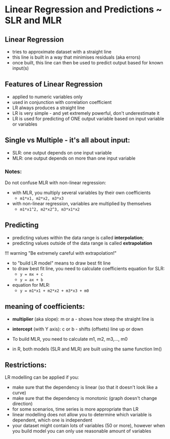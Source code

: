 # Linear Regression and Predictions ~ SLR and MLR

## Linear Regression
- tries to approximate dataset with a straight line
- this line is built in a way that minimises residuals (aka errors)
- once built, this line can then be used to predict output based for known input(s)

## Features of Linear Regression
- applied to numeric variables only
- used in conjunction with correlation coefficient
- LR always produces a straight line
- LR is very simple - and yet extremely powerful, don't underestimate it
- LR is used for predicting of ONE output variable based on input variable or variables

## Single vs Multiple - it's all about input:
- SLR: one output depends on one input variable
- MLR: one output depends on more than one input variable

### Notes:
Do not confuse MLR with non-linear regression:

- with MLR, you multiply several variables by their own coefficients
    - `m1*x1, m2*x2, m3*x3`
- with non-linear regression, variables are multiplied by themselves
    - `m1*x1^2, m2*x2^3, m3*x1*x2`

## Predicting
- predicting values within the data range is called **interpolation**;
- predicting values outside of the data range is called **extrapolation**

!!! warning "Be extremely careful with extrapolation!"

- to "build LR model" means to draw best fit line
- to draw best fit line, you need to calculate coefficients equation for SLR:
    - `y = mx + c`
    - `y = ax + b`
- equation for MLR:
    - `y = m1*x1 + m2*x2 + m3*x3 + m0`

## meaning of coefficients:
- **multiplier** (aka slope): m or a - shows how steep the straight line is
- **intercept** (with Y axis): c or b - shifts (offsets) line up or down

- To build MLR, you need to calculate m1, m2, m3,..., m0
- in R, both models (SLR and MLR) are built using the same function lm()

## Restrictions:
LR modelling can be applied if you:

- make sure that the dependency is linear (so that it doesn't look like a curve)
- make sure that the dependency is monotonic (graph doesn't change direction)
- for some scenarios, time series is more appropriate than LR
- linear modelling does not allow you to determine which variable is dependent, which one is independent
- your dataset might contain lots of variables (50 or more), however when you build model you can only use reasonable amount of variables

